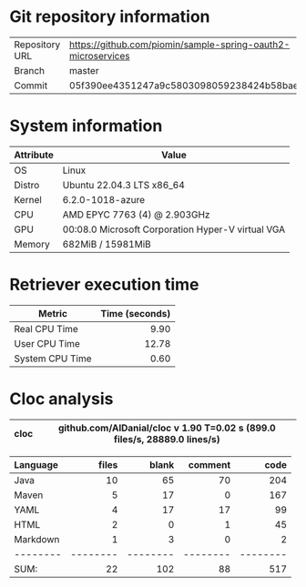 # Git repository information
|    |    |
|--- | ---|
| Repository URL | https://github.com/piomin/sample-spring-oauth2-microservices |
| Branch         | master |
| Commit         | 05f390ee4351247a9c5803098059238424b58bae |

# System information
| Attribute | Value |
| --------- | ----- |
| OS | Linux  |
| Distro | Ubuntu 22.04.3 LTS x86_64  |
| Kernel | 6.2.0-1018-azure  |
| CPU | AMD EPYC 7763 (4) @ 2.903GHz  |
| GPU | 00:08.0 Microsoft Corporation Hyper-V virtual VGA  |
| Memory | 682MiB / 15981MiB  |

# Retriever execution time
| Metric | Time (seconds) |
| --- | ---: |
| Real CPU Time | 9.90 |
| User CPU Time | 12.78 |
| System CPU Time | 0.60 |
<!--
Explainations:
- __Real CPU Time__: actual time the command has run (can be less than total time spent in user and system mode for multi-threaded processes)
- __User CPU Time__: time the command has spent running in user mode
- __System CPU Time__: time the command has spent running in system or kernel mode
-->

# Cloc analysis

cloc|github.com/AlDanial/cloc v 1.90  T=0.02 s (899.0 files/s, 28889.0 lines/s)
--- | ---

Language|files|blank|comment|code
:-------|-------:|-------:|-------:|-------:
Java|10|65|70|204
Maven|5|17|0|167
YAML|4|17|17|99
HTML|2|0|1|45
Markdown|1|3|0|2
--------|--------|--------|--------|--------
SUM:|22|102|88|517
